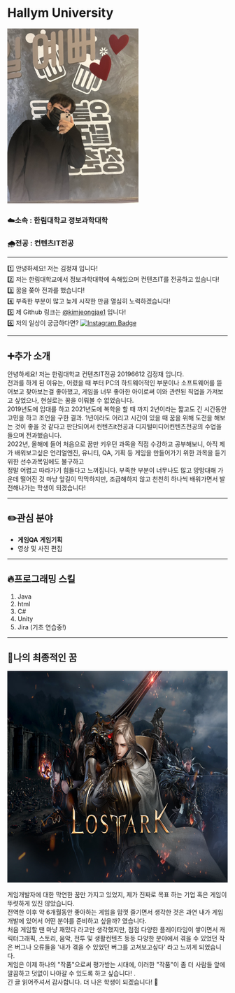 # Hallym University

<img src=내사진.jpg height=400 widht=400>


### ☁️소속 : 한림대학교 정보과학대학       
### 🌧️전공 : 컨텐츠IT전공     

---




:one: 안녕하세요! 저는 김정재 입니다!       
:two: 저는 한림대학교에서 정보과학대학에 속해있으며 컨텐츠IT를 전공하고 있습니다!          
:three: 꿈을 쫒아 전과를 했습니다!         
:four: 부족한 부분이 많고 늦게 시작한 만큼 열심히 노력하겠습니다!              
:five: 제 Github 링크는 [@kimjeongjae1](https://github.com/kimjeongjae1 "Overview" ) 입니다!       
:six: 저의 일상이 궁금하다면? [![Instagram Badge](https://img.shields.io/badge/-Instagram-dd2a7b?style=flat-square&logo=instagram&logoColor=white&link=https://www.instagram.com/99091o/)](https://www.instagram.com/99091o/)          


---
## ➕추가 소개 <br>

안녕하세요! 저는 한림대학교 컨텐츠IT전공 20196612 김정재 입니다. <br>
전과를 하게 된 이유는, 어렸을 때 부터 PC의 하드웨어적인 부분이나 소프트웨어를 뜯어보고 찾아보는걸 좋아했고, 게임을 너무 좋아한 아이로써 이와 관련된 직업을 가져보고 싶었으나, 현실로는 꿈을 이뤄볼 수 없었습니다. <br>
2019년도에 입대를 하고 2021년도에 복학을 할 때 까지 2년이라는 짧고도 긴 시간동안 고민을 하고 조언을 구한 결과. 1년이라도 어리고 시간이 있을 때 꿈을 위해 도전을 해보는 것이
좋을 것 같다고 판단되어서 컨텐츠it전공과 디지털미디어컨텐츠전공의 수업을 들으며 전과했습니다. <br>
2022년, 올해에 들어 처음으로 꿈만 키우던 과목을 직접 수강하고 공부해보니, 아직 제가 배워보고싶은 언리얼엔진, 유니티, QA, 기획 등 게임을 만들어가기 위한 과목을 듣기위한 선수과목임에도 불구하고 <br>
정말 어렵고 따라가기 힘들다고 느껴집니다. 부족한 부분이 너무나도 많고 망망대해 가운데 떨어진 것 마냥 앞길이 막막하지만, 조급해하지 않고 천천히 하나씩 배워가면서 발전해나가는 학생이 되겠습니다!         

---


## ✏️관심 분야         

* **게임QA**  **게임기획**   
* 영상 및 사진 편집            

---   


## 🔥프로그래밍 스킬      
1. Java 
2. html
3. C#
4. Unity
5. Jira (기초 연습중!)  

---   

## 🙏나의 최종적인 꿈

<img src=Loa.png height=484 widht=860>        
          
  
게임개발자에 대한 막연한 꿈만 가지고 있었지, 제가 진짜로 목표 하는 기업 혹은 게임이 뚜렷하게 있진 않았습니다.  <br>
전역한 이후 약 6개월동안 좋아하는 게임을 맘껏 즐기면서 생각한 것은 과연 내가 게임 개발에 있어서 어떤 분야를 준비하고 싶을까? 였습니다. <br>
처음 게임할 땐 마냥 재밌다 라고만 생각했지만, 점점 다양한 플레이타임이 쌓이면서 캐릭터그래픽, 스토리, 음악, 전투 및 생활컨텐츠 등등 다양한 분야에서 겪을 수 있었던 작은 버그나 오류들을 '내가 겪을 수 있었던 버그를 고쳐보고싶다' 라고 느끼게 되었습니다. <br>
게임은 이제 하나의 "작품"으로써 평가받는 시대에, 이러한 "작품"이 좀 더 사람들 앞에 깔끔하고 덧없이 나아갈 수 있도록 하고 싶습니다! . <br>
긴 글 읽어주셔서 감사합니다. 더 나은 학생이 되겠습니다! :bow:
